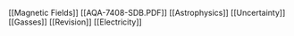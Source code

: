 [[Magnetic Fields]]
[[AQA-7408-SDB.PDF]]
[[Astrophysics]]
[[Uncertainty]]
[[Gasses]]
[[Revision]]
[[Electricity]]